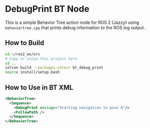 # DebugPrint BT Node

This is a simple Behavior Tree action node for ROS 2 (Jazzy) using `behaviortree_cpp` that prints debug information to the ROS log output.

## How to Build

```bash
cd ~/ros2_ws/src
# Copy or unzip this project here
cd ..
colcon build --packages-select bt_debug_print
source install/setup.bash
```

## How to Use in BT XML

```xml
<BehaviorTree>
  <Sequence>
    <DebugPrint message="Starting navigation to pose A"/>
    <FollowPath />
  </Sequence>
</BehaviorTree>
```

